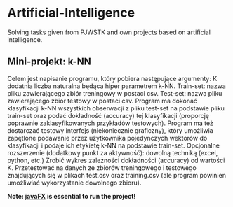 # Artificial-Intelligence
Solving tasks given from PJWSTK and own projects based on artificial intelligence.

## Mini-projekt: k-NN
Celem jest napisanie programu, który pobiera następujące argumenty: K dodatnia liczba naturalna będąca hiper parametrem k-NN. Train-set: nazwa pliku zawierającego zbiór treningowy w postaci csv. Test-set: nazwa pliku zawierającego zbiór testowy w postaci csv. Program ma dokonać klasyfikacji k-NN wszystkich obserwacji  z  pliku test-set na podstawie pliku train-set oraz podać dokładność (accuracy) tej klasyfikacji (proporcję poprawnie zaklasyfikowanych przykładów testowych). Program ma też dostarczać testowy interfejs (niekoniecznie graficzny), który umożliwia zapętlone podawanie przez użytkownika pojedynczych wektorów do klasyfikacji i podaje ich etykietę k-NN na podstawie train-set. Opcjonalne rozszerzenie (dodatkowy punkt za aktywność): dowolną techniką (excel, python, etc.) Zrobić wykres zależności dokładności (accuracy) od wartości K. Przetestować na danych ze zbiorów treningowego i testowego znajdujących się w plikach test.csv oraz training.csv (ale program powinien umożliwiać wykorzystanie dowolnego zbioru).

 **Note: [javaFX](https://openjfx.io/) is essential to run the project!**